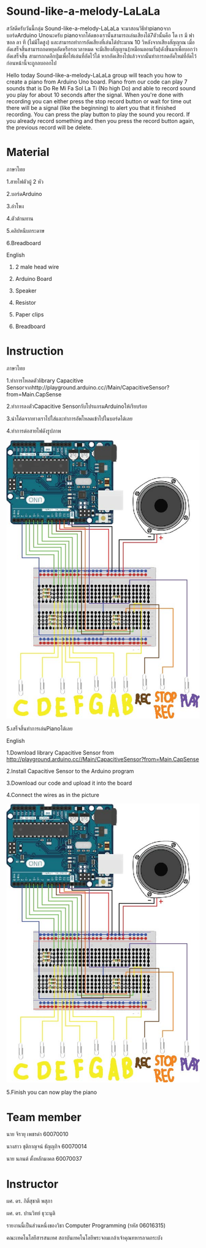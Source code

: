 # Sound-like-a-melody-LaLaLa
สวัสดีครับวันนี้กลุ่ม Sound-like-a-melody-LaLaLa จะมาสอนวิธีทำpianoจากบอร์ดArduino Unoนะครับ pianoจากโค้ดของเรานั้นสามารถเล่นเสียงได้7ตัวนั้นคือ โด เร มี ฟา 
ซอล ลา ที (ไม่มีโดสูง) และสามารถทำการอัดเสียงที่เล่นได้ประมาณ 10 วิหลังจากเสียงสัญญาณ เมื่ออัดเสร็จสิ้นสามารถกดหยุดอัดหรือรอเวลาหมด จะมีเสียงสัญญาน(เหมือนตอนเริ่ม)ดังขึ้นมาเพื่อบอกว่าอัดเสร็จสิ้น สามารถกดอีกปุ่มเพื่อให้เล่นที่อัดไว้ได้ หากอัดเสียงไปแล้วจากนั้นทำการกดอัดใหม่ที่อัดไว้ก่อนหน้านี้จะถูกลบออกไป

Hello today Sound-like-a-melody-LaLaLa group will teach you how to create a piano from Arduino Uno board. Piano from our code can play 7 sounds that is Do Re Mi Fa Sol La Ti (No high Do) and able to record sound you play for about 10 seconds after the signal. When you're done with recording you can either press the stop record button or wait for time out there will be a signal (like the beginning) to alert you that it finished recording. You can press the play button to play the sound you record. If you already record something and then you press the record button again, the previous record will be delete.

# Material

ภาษาไทย

1.สายไฟตัวผู้ 2 หัว

2.บอร์ดArduino

3.ลำโพง

4.ตัวต้านทาน

5.คลิปหนีบกระดาษ

6.Breadboard

English

1. 2 male head wire

2. Arduino Board

3. Speaker

4. Resistor

5. Paper clips

6. Breadboard

# Instruction

ภาษาไทย

1.ทำการโหลดตัวlibrary Capacitive Sensorจากhttp://playground.arduino.cc//Main/CapacitiveSensor?from=Main.CapSense

2.ทำการลงตัวCapacitive SensorกับโปรแกรมArduinoให้เรียบร้อย

3.นำโค้ดจากทางเราไปใส่และทำการอัพโหลดเข้าไปในบอร์ดได้เลย

4.ทำการต่อสายไฟดังรูปภาพ

![](Instructionfixed.jpg)

5.เสร็จสิ้นทำการเล่นPianoได้เลย

English

1.Download library Capacitive Sensor from http://playground.arduino.cc//Main/CapacitiveSensor?from=Main.CapSense

2.Install Capacitive Sensor to the Arduino program

3.Download our code and upload it into the board

4.Connect the wires as in the picture

![](Instructionfixed.jpg)

5.Finish you can now play the piano

# Team member

นาย จิรายุ เพชรดำ 60070010

นางสาว ชุติกาญจน์ ธัญญกิจ 60070014

นาย นภนต์ ตั้งหลักมงคล 60070037

# Instructor

ผศ. ดร. กิติ์สุชาติ พสุภา

ผศ. ดร. ปานวิทย์ ธุวะนุติ

รายงานนี้เป็นส่วนหนึ่งของวิชา Computer Programming (รหัส 06016315)

คณะเทคโนโลยีสารสนเทศ สถาบันเทคโนโลยีพระจอมเกล้าเจ้าคุณทหารลาดกระบัง
